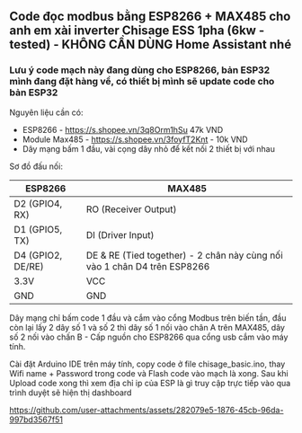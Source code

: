 ## Code đọc modbus bằng ESP8266 + MAX485 cho anh em xài inverter Chisage ESS 1pha (6kw - tested) - KHÔNG CẦN DÙNG Home Assistant nhé
### Lưu ý code mạch này đang dùng cho ESP8266, bản ESP32 mình đang đặt hàng về, có thiết bị mình sẽ update code cho bản ESP32
Nguyên liệu cần có:
- ESP8266 - https://s.shopee.vn/3q8Orm1hSu 47k VND
- Module Max485 - https://s.shopee.vn/3foyfT2Knt - 10k VND
- Dây mạng bấm 1 đầu, vài cọng dây nhỏ để kết nối 2 thiết bị với nhau

Sơ đồ đấu nối:

|ESP8266  |	MAX485 |
|---|---|
|D2 (GPIO4, RX) |	RO (Receiver Output) |
|D1 (GPIO5, TX)	| DI (Driver Input)|
|D4 (GPIO2, DE/RE) |	DE & RE (Tied together) - 2 chân này cùng nối vào 1 chân D4 trên ESP8266 |
|3.3V |	VCC |
| GND |	GND |

Dây mạng chỉ bấm code 1 đầu và cắm vào cổng Modbus trên biến tần, đầu còn lại lấy 2 dây số 1 và số 2 thì dây số 1 nối vào chân A trên MAX485, dây số 2 nối vào chấn B - 
Cấp nguồn cho ESP8266 qua cổng usb cắm vào máy tính.

Cài đặt Arduino IDE trên máy tính, copy code ở file chisage_basic.ino, thay Wifi name + Password trong code và Flash code vào mạch là xong. Sau khi Upload code xong thì xem địa chỉ ip của ESP là gì truy cập trực tiếp vào qua trình duyệt sẽ hiện thị dashboard



https://github.com/user-attachments/assets/282079e5-1876-45cb-96da-997bd3567f51

